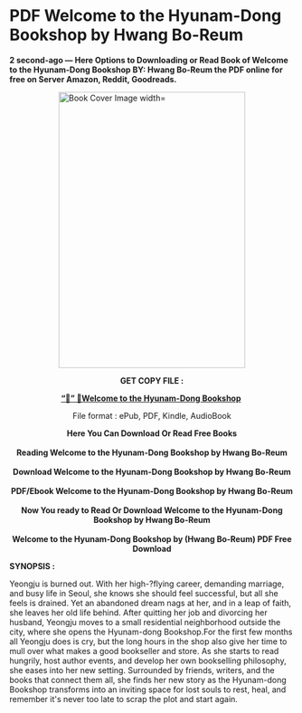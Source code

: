 # PDF Welcome to the Hyunam-Dong Bookshop by Hwang Bo-Reum
<p><strong>2 second-ago &mdash; Here Options to Downloading or Read Book of Welcome to the Hyunam-Dong Bookshop BY: Hwang Bo-Reum the PDF online for free on Server Amazon, Reddit, Goodreads.</strong></p><p><a href="https://educationsharingacademy.cloud/?book=133938826-welcome-to-the-hyunam-dong-bookshop"><img style="display: block; margin-left: auto; margin-right: auto;" src="https://i.gr-assets.com/images/S/compressed.photo.goodreads.com/books/1688424684l/133938826.jpg" alt="Book Cover Image width=" width="330" height="488" /></a></p><p style="text-align: center;"><strong>GET COPY FILE :</strong></p><p style="text-align: center;"><strong><a href="https://educationsharingacademy.cloud/?book=133938826-welcome-to-the-hyunam-dong-bookshop" target="_blank" rel="noopener">“📢” 🔗Welcome to the Hyunam-Dong Bookshop</a>&nbsp;</strong></p><p style="text-align: center;">File format : ePub, PDF, Kindle, AudioBook</p><div style="text-align: center;"><strong>Here You Can Download Or Read Free Books</strong></div><div style="text-align: center;">&nbsp;</div><div style="text-align: center;"><strong>Reading Welcome to the Hyunam-Dong Bookshop by Hwang Bo-Reum</strong></div><div style="text-align: center;">&nbsp;</div><div style="text-align: center;"><strong>Download Welcome to the Hyunam-Dong Bookshop by Hwang Bo-Reum</strong></div><div style="text-align: center;">&nbsp;</div><div style="text-align: center;"><strong>PDF/Ebook Welcome to the Hyunam-Dong Bookshop by Hwang Bo-Reum</strong></div><div style="text-align: center;">&nbsp;</div><div style="text-align: center;"><strong>Now You ready to Read Or Download Welcome to the Hyunam-Dong Bookshop by Hwang Bo-Reum</strong></div><div style="text-align: center;">&nbsp;</div><div style="text-align: center;"><strong>Welcome to the Hyunam-Dong Bookshop by (Hwang Bo-Reum) PDF Free Download</strong></div><p><strong>SYNOPSIS :</strong></p><p>Yeongju is burned out. With her high-?flying career, demanding marriage, and busy life in Seoul, she knows she should feel successful, but all she feels is drained. Yet an abandoned dream nags at her, and in a leap of faith, she leaves her old life behind. After quitting her job and divorcing her husband, Yeongju moves to a small residential neighborhood outside the city, where she opens the Hyunam-dong Bookshop.For the first few months all Yeongju does is cry, but the long hours in the shop also give her time to mull over what makes a good bookseller and store. As she starts to read hungrily, host author events, and develop her own bookselling philosophy, she eases into her new setting. Surrounded by friends, writers, and the books that connect them all, she finds her new story as the Hyunam-dong Bookshop transforms into an inviting space for lost souls to rest, heal, and remember it's never too late to scrap the plot and start again.</p>
